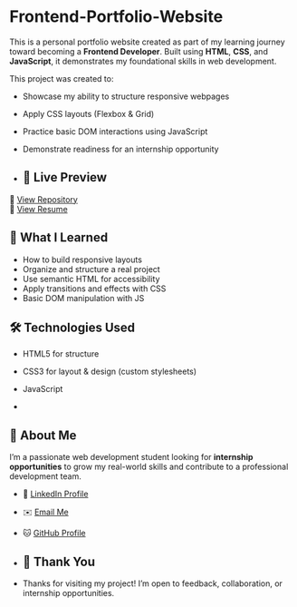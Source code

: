 # Frontend-Portfolio-Website

This is a personal portfolio website created as part of my learning journey toward becoming a **Frontend Developer**. Built using **HTML**, **CSS**, and **JavaScript**, it demonstrates my foundational skills in web development.

This project was created to:

- Showcase my ability to structure responsive webpages
- Apply CSS layouts (Flexbox & Grid)
- Practice basic DOM interactions using JavaScript
- Demonstrate readiness for an internship opportunity

- ## 🔗 Live Preview

📁 [View Repository](https://github.com/builtbuusman/Frontend-portfolio-Website)  
📄 [View Resume](../cv/Muhammad-usman.pdf)


## 🧠 What I Learned

- How to build responsive layouts
- Organize and structure a real project
- Use semantic HTML for accessibility
- Apply transitions and effects with CSS
- Basic DOM manipulation with JS

## 🛠️ Technologies Used

- HTML5 for structure  
- CSS3 for layout & design (custom stylesheets)
- JavaScript

- 
## 💼 About Me

I’m a passionate web development student looking for **internship opportunities** to grow my real-world skills and contribute to a professional development team.

- 🔗 [LinkedIn Profile](https://linkedin.com/in/yourname)
- ✉️ [Email Me](mailto:youremail@example.com)
- 🐱 [GitHub Profile](https://github.com/yourusername)

- ## 🙏 Thank You

- Thanks for visiting my project! I’m open to feedback, collaboration, or internship opportunities.
